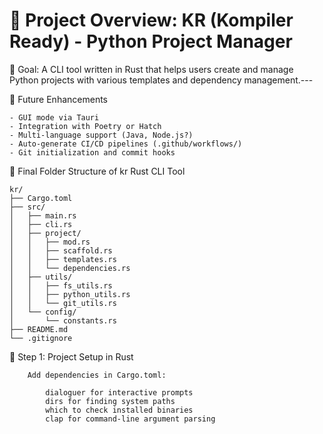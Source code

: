 # 🧱 Project Overview: KR (Kompiler Ready) - Python Project Manager

🎯 Goal:
    A CLI tool written in Rust that helps users create and manage Python projects with various templates and dependency management.---

🧪 Future Enhancements

    - GUI mode via Tauri
    - Integration with Poetry or Hatch
    - Multi-language support (Java, Node.js?)
    - Auto-generate CI/CD pipelines (.github/workflows/)
    - Git initialization and commit hooks
    
📁 Final Folder Structure of kr Rust CLI Tool

    kr/
    ├── Cargo.toml
    ├── src/
    │   ├── main.rs
    │   ├── cli.rs
    │   ├── project/
    │   │   ├── mod.rs
    │   │   ├── scaffold.rs
    │   │   ├── templates.rs
    │   │   └── dependencies.rs
    │   ├── utils/
    │   │   ├── fs_utils.rs
    │   │   ├── python_utils.rs
    │   │   └── git_utils.rs
    │   └── config/
    │       └── constants.rs
    ├── README.md
    └── .gitignore

🔨 Step 1: Project Setup in Rust

        Add dependencies in Cargo.toml:

            dialoguer for interactive prompts
            dirs for finding system paths
            which to check installed binaries
            clap for command-line argument parsing
            
